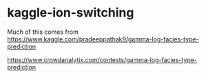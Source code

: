 # kaggle-ion-switching

Much of this comes from https://www.kaggle.com/pradeeppathak9/gamma-log-facies-type-prediction

https://www.crowdanalytix.com/contests/gamma-log-facies-type-prediction

